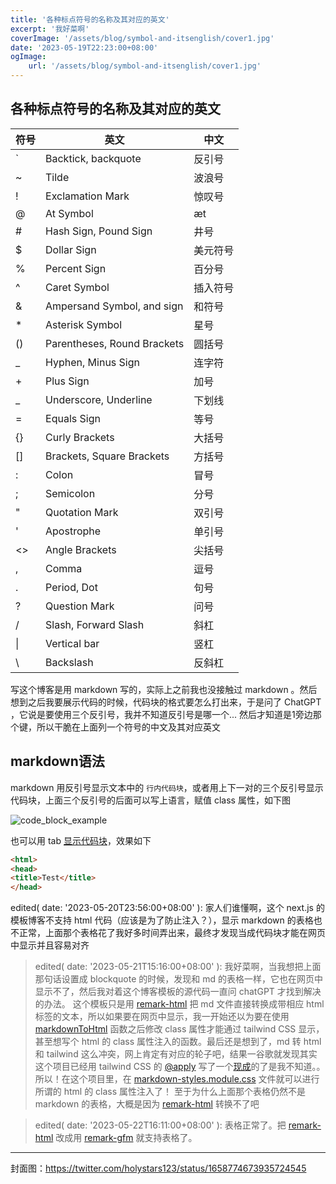 ```yaml
---
title: '各种标点符号的名称及其对应的英文'
excerpt: '我好菜啊'
coverImage: '/assets/blog/symbol-and-itsenglish/cover1.jpg'
date: '2023-05-19T22:23:00+08:00'
ogImage: 
    url: '/assets/blog/symbol-and-itsenglish/cover1.jpg'
---
```


## 各种标点符号的名称及其对应的英文


| 符号 |              英文               |     中文     |
|----|---------------------------------|--------------|
| `  |       Backtick, backquote       |    反引号    |
| ~  |              Tilde              |    波浪号    |
| !  |        Exclamation Mark         |    惊叹号    |
| @  |            At Symbol            |      æt     |
| #  |      Hash Sign, Pound Sign      |     井号     |
| $  |           Dollar Sign           |   美元符号   |
| %  |          Percent Sign           |    百分号    |
| ^  |           Caret Symbol          |   插入符号   |
| &  |    Ampersand Symbol, and sign   |    和符号    |
| *  |         Asterisk Symbol         |     星号     |
| () |   Parentheses, Round Brackets   |    圆括号    |
| _  |       Hyphen, Minus Sign        |    连字符    |
| +  |            Plus Sign            |     加号     |
| _  |      Underscore, Underline      |    下划线    |
| =  |           Equals Sign           |     等号     |
| {} |         Curly Brackets          |    大括号    |
| [] |    Brackets, Square Brackets    |    方括号    |
| :  |              Colon              |     冒号     |
| ;  |            Semicolon            |     分号     |
| "  |         Quotation Mark          |    双引号    |
| '  |           Apostrophe            |    单引号    |
| <> |         Angle Brackets          |    尖括号    |
| ,  |              Comma              |     逗号     |
| .  |           Period, Dot           |     句号     |
| ?  |          Question Mark          |     问号     |
| /  |      Slash, Forward Slash       |     斜杠     |
| \| |          Vertical bar           |     竖杠     |
| \  |            Backslash            |    反斜杠    |

写这个博客是用 markdown 写的，实际上之前我也没接触过 markdown 。然后想到之后我要展示代码的时候，代码块的格式要怎么打出来，于是问了 ChatGPT ，它说是要使用三个反引号，我并不知道反引号是哪一个... 然后才知道是1旁边那个键，所以干脆在上面列一个符号的中文及其对应英文

## markdown语法
markdown 用反引号显示文本中的 `行内代码块`，或者用上下一对的三个反引号显示代码块，上面三个反引号的后面可以写上语言，赋值 class 属性，如下图

![code_block_example](/assets/blog/symbol-and-itsenglish/code_block_example.PNG "code_block_example")

也可以用 tab [显示代码块](https://www.markdownguide.org/basic-syntax/#code-blocks-1)，效果如下

```html
<html>
<head>
<title>Test</title>
</head>
```

edited( date: '2023-05-20T23:56:00+08:00' ): 家人们谁懂啊，这个 next.js 的模板博客不支持 html 代码（应该是为了防止注入？），显示 markdown 的表格也不正常，上面那个表格花了我好多时间弄出来，最终才发现当成代码块才能在网页中显示并且容易对齐

> edited( date: '2023-05-21T15:16:00+08:00' ): 我好菜啊，当我想把上面那句话设置成 blockquote 的时候，发现和 md 的表格一样，它也在网页中显示不了，然后我对着这个博客模板的源代码一直问 chatGPT 才找到解决的办法。  这个模板只是用 [remark-html](https://github.com/remarkjs/remark-html) 把 md 文件直接转换成带相应 html 标签的文本，所以如果要在网页中显示，我一开始还以为要在使用 [markdownToHtml](https://github.com/vercel/next.js/blob/canary/examples/blog-starter/lib/markdownToHtml.ts) 函数之后修改 class 属性才能通过 tailwind CSS 显示，甚至想写个 html 的 class 属性注入的函数。最后还是想到了，md 转 html 和 tailwind 这么冲突，网上肯定有对应的轮子吧，结果一谷歌就发现其实这个项目已经用 tailwind CSS 的 [@apply](https://dev.to/ewatch/styling-markdown-generated-html-with-tailwind-css-and-parsedown-328d) 写了一个[现成](https://github.com/vercel/next.js/blob/canary/examples/blog-starter/components/post-body.tsx)的了是我不知道。。所以！在这个项目里，在 [markdown-styles.module.css](https://github.com/vercel/next.js/blob/canary/examples/blog-starter/components/markdown-styles.module.css) 文件就可以进行所谓的 html 的 class 属性注入了！
至于为什么上面那个表格仍然不是 markdown 的表格，大概是因为 [remark-html](https://github.com/remarkjs/remark-html) 转换不了吧

> edited( date: '2023-05-22T16:11:00+08:00' ): 表格正常了。把 [remark-html](https://github.com/remarkjs/remark-html) 改成用 [remark-gfm](https://unifiedjs.com/explore/package/remark-gfm/) 就支持表格了。
---
封面图：https://twitter.com/holystars123/status/1658774673935724545


